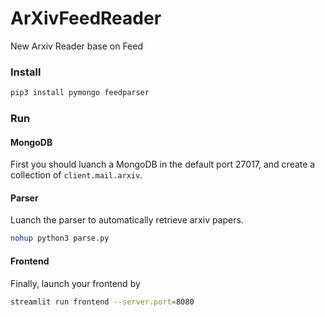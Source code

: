 # ArXivFeedReader
New Arxiv Reader base on Feed

### Install
```bash
pip3 install pymongo feedparser
```

### Run
#### MongoDB
First you should luanch a MongoDB in the default port 27017, and create a collection of `client.mail.arxiv`.

#### Parser
Luanch the parser to automatically retrieve arxiv papers.
```bash
nohup python3 parse.py
```

#### Frontend
Finally, launch your frontend by
```bash
streamlit run frontend --server.port=8080
```
